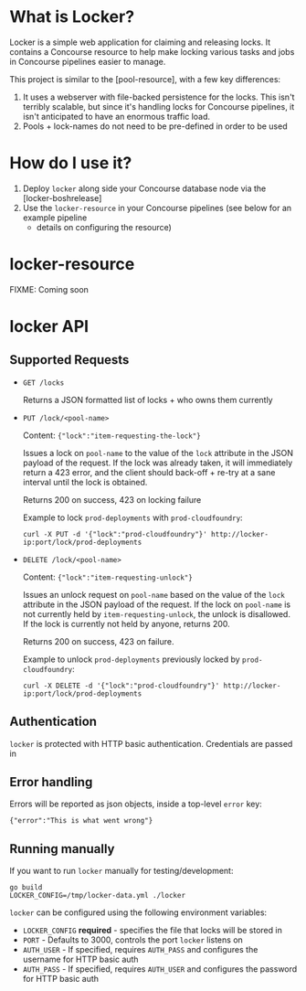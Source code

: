 # What is Locker?

Locker is a simple web application for claiming and releasing locks.
It contains a Concourse resource to help make locking various tasks
and jobs in Concourse pipelines easier to manage.

This project is similar to the [pool-resource], with a few key differences:

1) It uses a webserver with file-backed persistence for the locks. This isn't
   terribly scalable, but since it's handling locks for Concourse pipelines,
   it isn't anticipated to have an enormous traffic load.
2) Pools + lock-names do not need to be pre-defined in order to be used

# How do I use it?

1) Deploy `locker` along side your Concourse database node via the [locker-boshrelease]
2) Use the `locker-resource` in your Concourse pipelines (see below for an example pipeline
   + details on configuring the resource)

# locker-resource

FIXME: Coming soon


# locker API

## Supported Requests

* `GET /locks`

  Returns a JSON formatted list of locks + who owns them currently

* `PUT /lock/<pool-name>`

  Content: `{"lock":"item-requesting-the-lock"}`

  Issues a lock on `pool-name` to the value of the `lock` attribute in the JSON payload of the request.
  If the lock was already taken, it will immediately return a 423 error, and the client should back-off +
  re-try at a sane interval until the lock is obtained.

  Returns 200 on success, 423 on locking failure

  Example to lock `prod-deployments` with `prod-cloudfoundry`:

  ```
  curl -X PUT -d '{"lock":"prod-cloudfoundry"}' http://locker-ip:port/lock/prod-deployments
  ```

* `DELETE /lock/<pool-name>`

  Content: `{"lock":"item-requesting-unlock"}`

  Issues an unlock request on `pool-name` based on the value of the `lock` attribute in the JSON payload
  of the request. If the lock on `pool-name` is not currently held by `item-requesting-unlock`, the
  unlock is disallowed. If the lock is currently not held by anyone, returns 200.

  Returns 200 on success, 423 on failure.

  Example to unlock `prod-deployments` previously locked by `prod-cloudfoundry`:

  ```
  curl -X DELETE -d '{"lock":"prod-cloudfoundry"}' http://locker-ip:port/lock/prod-deployments
  ```

## Authentication

`locker` is protected with HTTP basic authentication. Credentials are passed in 

## Error handling

Errors will be reported as json objects, inside a top-level `error` key:

```
{"error":"This is what went wrong"}
```

## Running manually

If you want to run `locker` manually for testing/development:

```
go build
LOCKER_CONFIG=/tmp/locker-data.yml ./locker
```

`locker` can be configured using the following environment variables:

* `LOCKER_CONFIG` **required** - specifies the file that locks will be stored in
* `PORT` - Defaults to 3000, controls the port `locker` listens on
* `AUTH_USER` - If specified, requires `AUTH_PASS` and configures the username for
  HTTP basic auth
* `AUTH_PASS` - If specified, requires `AUTH_USER` and configures the password for
  HTTP basic auth
